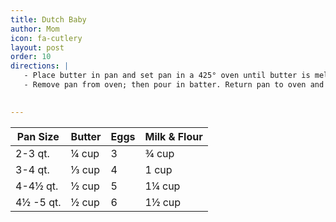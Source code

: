 ```yaml
---
title: Dutch Baby
author: Mom
icon: fa-cutlery
layout: post
order: 10
directions: |
   - Place butter in pan and set pan in a 425° oven until butter is melted and foamy. Meanwhile, quickly mix batter. In a blender or food processor, whirl eggs at high speed for 1 minute; with motor running, gradually pour in milk, then slowly add flour; continue whirling for 30 more seconds. Or, in a bowl, beat eggs until blended gradually beat in milk, then flour
   - Remove pan from oven; then pour in batter. Return pan to oven and bake for 20 to 25 minutes (depending on pan size) or until puffy and well browned. Serve immediately with any sweet topping.

   
---
```


<div class="table-wrapper">
		<table>
			<thead>
				<tr>
					<th>Pan Size</th>
					<th>Butter</th>
					<th>Eggs</th>
					<th>Milk & Flour</th>
				</tr>
			</thead>
			<tbody>
				<tr>
					<td>2-3 qt.</td>
					<td>¼ cup</td>
					<td>3</td>
					<td>¾ cup</td>
				</tr>
				<tr>
					<td>3-4 qt.</td>
					<td>⅓ cup</td>
					<td>4</td>
					<td>1 cup</td>
				</tr>
				<tr>
					<td>4-4½ qt.</td>
					<td> ½ cup</td>
					<td>5</td>
					<td>1¼ cup</td>
				</tr>
				<tr>
					<td>4½ -5 qt.</td>
					<td>½ cup</td>
					<td>6</td>
					<td>1½ cup</td>
				</tr>
			</tbody>
			<tfoot>
			</tfoot>
		</table>
	</div>